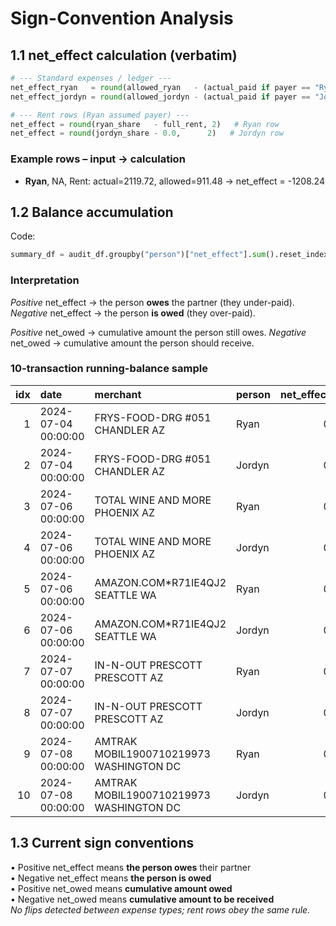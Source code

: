 # Sign-Convention Analysis

## 1.1 net_effect calculation (verbatim)
```python
# --- Standard expenses / ledger ---
net_effect_ryan   = round(allowed_ryan   - (actual_paid if payer == "Ryan"   else 0.0), 2)
net_effect_jordyn = round(allowed_jordyn - (actual_paid if payer == "Jordyn" else 0.0), 2)

# --- Rent rows (Ryan assumed payer) ---
net_effect = round(ryan_share   - full_rent, 2)   # Ryan row
net_effect = round(jordyn_share - 0.0,      2)   # Jordyn row
```

### Example rows – input → calculation
- **Ryan**, NA, Rent:  actual=2119.72, allowed=911.48 → net_effect = -1208.24

## 1.2 Balance accumulation
Code:
```python
summary_df = audit_df.groupby("person")["net_effect"].sum().reset_index().rename(columns={"net_effect": "net_owed"})
```

### Interpretation
*Positive* net_effect → the person **owes** the partner (they under-paid).
*Negative* net_effect → the person **is owed** (they over-paid).

*Positive* net_owed → cumulative amount the person still owes.
*Negative* net_owed → cumulative amount the person should receive.

### 10-transaction running-balance sample
|   idx | date                | merchant                                | person   |   net_effect |   running_balance |
|------:|:--------------------|:----------------------------------------|:---------|-------------:|------------------:|
|     1 | 2024-07-04 00:00:00 | FRYS-FOOD-DRG #051 CHANDLER AZ          | Ryan     |            0 |                 0 |
|     2 | 2024-07-04 00:00:00 | FRYS-FOOD-DRG #051 CHANDLER AZ          | Jordyn   |            0 |                 0 |
|     3 | 2024-07-06 00:00:00 | TOTAL WINE AND MORE PHOENIX AZ          | Ryan     |            0 |                 0 |
|     4 | 2024-07-06 00:00:00 | TOTAL WINE AND MORE PHOENIX AZ          | Jordyn   |            0 |                 0 |
|     5 | 2024-07-06 00:00:00 | AMAZON.COM*R71IE4QJ2 SEATTLE WA         | Ryan     |            0 |                 0 |
|     6 | 2024-07-06 00:00:00 | AMAZON.COM*R71IE4QJ2 SEATTLE WA         | Jordyn   |            0 |                 0 |
|     7 | 2024-07-07 00:00:00 | IN-N-OUT PRESCOTT PRESCOTT AZ           | Ryan     |            0 |                 0 |
|     8 | 2024-07-07 00:00:00 | IN-N-OUT PRESCOTT PRESCOTT AZ           | Jordyn   |            0 |                 0 |
|     9 | 2024-07-08 00:00:00 | AMTRAK MOBIL1900710219973 WASHINGTON DC | Ryan     |            0 |                 0 |
|    10 | 2024-07-08 00:00:00 | AMTRAK MOBIL1900710219973 WASHINGTON DC | Jordyn   |            0 |                 0 |

## 1.3 Current sign conventions
• Positive net_effect means **the person owes** their partner  
• Negative net_effect means **the person is owed**  
• Positive net_owed means **cumulative amount owed**  
• Negative net_owed means **cumulative amount to be received**  
*No flips detected between expense types; rent rows obey the same rule.*
